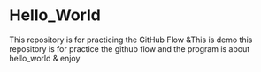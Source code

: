 # Hello_World
This repository is for practicing the GitHub Flow &amp;This is demo 
this repository is for practice the github flow and the program is about hello_world &amp; enjoy
